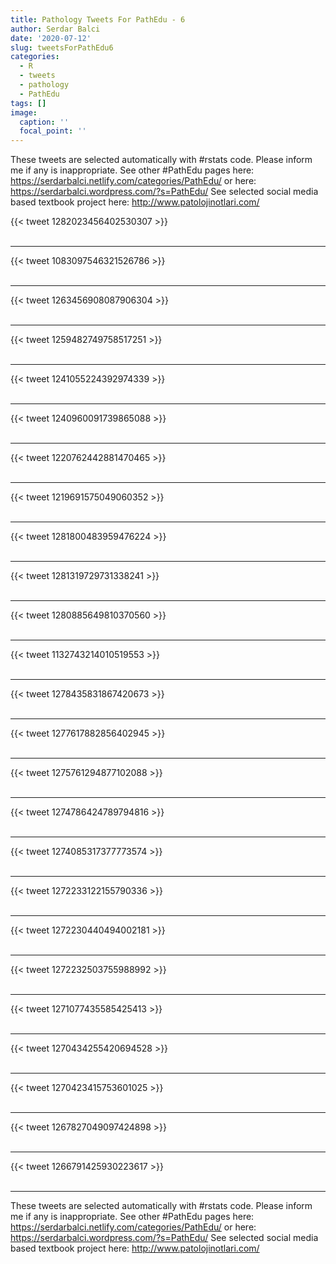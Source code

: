 ```yaml
---
title: Pathology Tweets For PathEdu - 6
author: Serdar Balci
date: '2020-07-12'
slug: tweetsForPathEdu6
categories:
  - R
  - tweets
  - pathology
  - PathEdu
tags: []
image:
  caption: ''
  focal_point: ''
---
```



These tweets are selected automatically with #rstats code. Please inform me if any is inappropriate.
See other #PathEdu pages here: https://serdarbalci.netlify.com/categories/PathEdu/  or here: https://serdarbalci.wordpress.com/?s=PathEdu/ 
See selected social media based textbook project here: http://www.patolojinotlari.com/

{{< tweet 1282023456402530307 >}}
<br>
<br>
<hr>
{{< tweet 1083097546321526786 >}}
<br>
<br>
<hr>
{{< tweet 1263456908087906304 >}}
<br>
<br>
<hr>
{{< tweet 1259482749758517251 >}}
<br>
<br>
<hr>
{{< tweet 1241055224392974339 >}}
<br>
<br>
<hr>
{{< tweet 1240960091739865088 >}}
<br>
<br>
<hr>
{{< tweet 1220762442881470465 >}}
<br>
<br>
<hr>
{{< tweet 1219691575049060352 >}}
<br>
<br>
<hr>
{{< tweet 1281800483959476224 >}}
<br>
<br>
<hr>
{{< tweet 1281319729731338241 >}}
<br>
<br>
<hr>
{{< tweet 1280885649810370560 >}}
<br>
<br>
<hr>
{{< tweet 1132743214010519553 >}}
<br>
<br>
<hr>
{{< tweet 1278435831867420673 >}}
<br>
<br>
<hr>
{{< tweet 1277617882856402945 >}}
<br>
<br>
<hr>
{{< tweet 1275761294877102088 >}}
<br>
<br>
<hr>
{{< tweet 1274786424789794816 >}}
<br>
<br>
<hr>
{{< tweet 1274085317377773574 >}}
<br>
<br>
<hr>
{{< tweet 1272233122155790336 >}}
<br>
<br>
<hr>
{{< tweet 1272230440494002181 >}}
<br>
<br>
<hr>
{{< tweet 1272232503755988992 >}}
<br>
<br>
<hr>
{{< tweet 1271077435585425413 >}}
<br>
<br>
<hr>
{{< tweet 1270434255420694528 >}}
<br>
<br>
<hr>
{{< tweet 1270423415753601025 >}}
<br>
<br>
<hr>
{{< tweet 1267827049097424898 >}}
<br>
<br>
<hr>
{{< tweet 1266791425930223617 >}}
<br>
<br>
<hr>


These tweets are selected automatically with #rstats code. Please inform me if any is inappropriate.
See other #PathEdu pages here: https://serdarbalci.netlify.com/categories/PathEdu/  or here: https://serdarbalci.wordpress.com/?s=PathEdu/ 
See selected social media based textbook project here: http://www.patolojinotlari.com/

